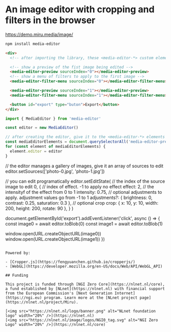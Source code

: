 # An image editor with cropping and filters in the browser

https://demo.miru.media/image/

```sh
npm install media-editor
```

```html
<div>
  <!-- after importing the library, these <media-editor-*> custom elements will be defined -->

  <!-- show a preview of the fist image being edited -->
  <media-editor-preview sourceIndex="0"></media-editor-preview>
  <!-- show a menu of filters to apply to the first image -->
  <media-editor-filter-menu sourceIndex="0"></media-editor-filter-menu>

  <media-editor-preview sourceIndex="1"></media-editor-preview>
  <media-editor-filter-menu sourceIndex="1"></media-editor-filter-menu>

  <button id="export" type="buton">Export</button>
</div>
```

```js
import { MediaEditor } from 'media-editor'

const editor = new MediaEditor()

// after creating the editor, give it to the <media-editor-*> elements
const mediaEditorElements = document.querySelectorAll('media-editor-preview, media-editor-filter-menu')
for (const element of mediaEditorElements) {
  element.editor = editor
}
```

// the editor manages a gallery of images, give it an array of sources to edit
editor.setSources(['photo-0.jpg', 'photo-1.jpg'])

// you can edit programatically
editor.setEditState(
// the index of the source image to edit
0,
{
// index of effect. -1 to apply no effect
effect: 2,
// the intensityf of the effect from 0 to 1
intensity: 0.75,
// optional adjustments to apply. adjustment values go from -1 to 1
adjustments?: { brightness: 0, contrast: 0.25, saturation: 0.3 },
// optional crop
crop: { x: 10, y: 10, width: 200, height: 200, rotate: 90 },
}
)

document.getElementById('export').addEventListener('click', async () => {
const image0 = await editor.toBlob(0)
const image1 = await editor.toBlob(1)

window.open(URL.createObjectURL(image0))
window.open(URL.createObjectURL(image1))
})

```

Powered by:

- [Cropper.js](https://fengyuanchen.github.io/cropperjs/)
- [WebGL](https://developer.mozilla.org/en-US/docs/Web/API/WebGL_API)

## Funding

This project is funded through [NGI Zero Core](https://nlnet.nl/core), a fund established by [NLnet](https://nlnet.nl) with financial support from the European Commission's [Next Generation Internet](https://ngi.eu) program. Learn more at the [NLnet project page](https://nlnet.nl/project/Miru).

[<img src="https://nlnet.nl/logo/banner.png" alt="NLnet foundation logo" width="20%" />](https://nlnet.nl)
[<img src="https://nlnet.nl/image/logos/NGI0_tag.svg" alt="NGI Zero Logo" width="20%" />](https://nlnet.nl/core)
```
